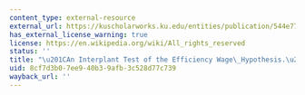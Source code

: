 ```yaml
---
content_type: external-resource
external_url: https://kuscholarworks.ku.edu/entities/publication/544e7766-07dd-4c65-b6a6-c606e9f3924c
has_external_license_warning: true
license: https://en.wikipedia.org/wiki/All_rights_reserved
status: ''
title: "\u201CAn Interplant Test of the Efficiency Wage\_Hypothesis.\u201D"
uid: 8cf7d3b0-7ee9-40b3-9afb-3c528d77c739
wayback_url: ''
---
```

